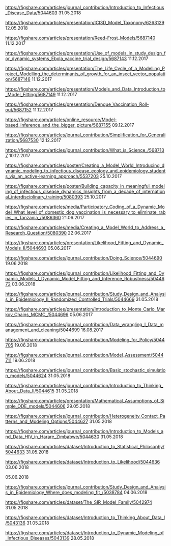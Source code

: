 
https://figshare.com/articles/journal_contribution/Introduction_to_Infectious_Disease_Data/5044603
31.05.2018

https://figshare.com/articles/presentation/ICI3D_Model_Taxonomy/6263129
12.05.2018

https://figshare.com/articles/presentation/Reed-Frost_Models/5687140
11.12.2017

https://figshare.com/articles/presentation/Use_of_models_in_study_design_for_dynamic_systems_Ebola_vaccine_trial_design/5687143
11.12.2017

https://figshare.com/articles/presentation/The_Life_Cycle_of_a_Modelling_Project_Modelling_the_determinants_of_growth_for_an_insect_vector_population/5687146
11.12.2017

https://figshare.com/articles/presentation/Models_and_Data_Introduction_to_Model_Fitting/5687149
11.12.2017

https://figshare.com/articles/presentation/Dengue_Vaccination_Roll-out/5687152
11.12.2017

https://figshare.com/articles/online_resource/Model-based_inference_and_the_bigger_picture/5687155
09.12.2017

https://figshare.com/articles/journal_contribution/Simplification_for_Generalization/5687530
12.12.2017

https://figshare.com/articles/journal_contribution/What_is_Science_/5687137
10.12.2017

https://figshare.com/articles/poster/Creating_a_Model_World_Introducing_dynamic_modeling_to_infectious_disease_ecology_and_epidemiology_students_via_an_active-learning_approach/5537203
25.10.2017

https://figshare.com/articles/poster/Building_capacity_in_meaningful_modeling_of_infectious_disease_dynamics_Insights_from_a_decade_of_international_interdisciplinary_training/5080393
25.10.2017

https://figshare.com/articles/media/Participatory_Coding_of_a_Dynamic_Model_What_level_of_domestic_dog_vaccination_is_necessary_to_eliminate_rabies_in_Tanzania_/5086360
21.06.2017

https://figshare.com/articles/media/Creating_a_Model_World_to_Address_a_Research_Question/5080390
22.06.2017

https://figshare.com/articles/presentation/Likelihood_Fitting_and_Dynamic_Models_II/5044693
05.06.2017

https://figshare.com/articles/journal_contribution/Doing_Science/5044690
19.06.2018

https://figshare.com/articles/journal_contribution/Likelihood_Fitting_and_Dynamic_Models_I_Dynamic_Model_Fitting_and_Inference_Robustness/5044672
03.06.2018

https://figshare.com/articles/journal_contribution/Study_Design_and_Analysis_in_Epidemiology_II_Randomized_Controlled_Trials/5044669
31.05.2018

https://figshare.com/articles/presentation/Introduction_to_Monte_Carlo_Markov_Chains_MCMC_/5044696
05.06.2017

https://figshare.com/articles/journal_contribution/Data_wrangling_I_Data_management_and_cleaning/5044699
16.08.2017

https://figshare.com/articles/journal_contribution/Modeling_for_Policy/5044705
19.06.2018

https://figshare.com/articles/journal_contribution/Model_Assessment/5044711
19.06.2018

https://figshare.com/articles/journal_contribution/Basic_stochastic_simulation_models/5044624
31.05.2018

https://figshare.com/articles/journal_contribution/Introduction_to_Thinking_About_Data_II/5044615
31.05.2018

https://figshare.com/articles/presentation/Mathematical_Assumptions_of_Simple_ODE_models/5044606
29.05.2018

https://figshare.com/articles/journal_contribution/Heterogeneity_Contact_Patterns_and_Modeling_Options/5044627
31.05.2018

https://figshare.com/articles/journal_contribution/Introduction_to_Models_and_Data_HIV_in_Harare_Zimbabwe/5044630
31.05.2018

https://figshare.com/articles/dataset/Introduction_to_Statistical_Philosophy/5044633
31.05.2018

https://figshare.com/articles/dataset/Introduction_to_Likelihood/5044636
03.06.2018

05.06.2018

https://figshare.com/articles/journal_contribution/Study_Design_and_Analysis_in_Epidemiology_Where_does_modeling_fit_/5038784
04.06.2018

https://figshare.com/articles/dataset/The_SIR_Model_Family/5042974
31.05.2018

https://figshare.com/articles/dataset/Introduction_to_Thinking_About_Data_I/5043136
31.05.2018

https://figshare.com/articles/dataset/Introduction_to_Dynamic_Modeling_of_Infectious_Diseases/5043139
28.05.2018

